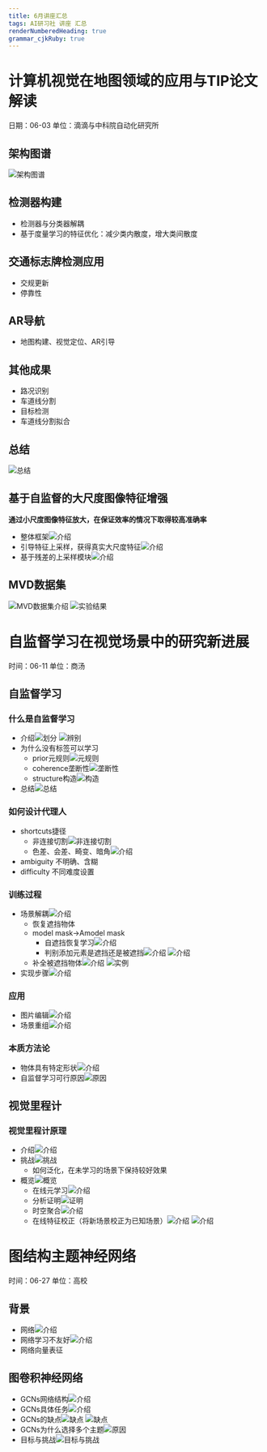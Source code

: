 ```yaml
---
title: 6月讲座汇总
tags: AI研习社 讲座 汇总
renderNumberedHeading: true
grammar_cjkRuby: true
---
```


# 计算机视觉在地图领域的应用与TIP论文解读 
日期：06-03
单位：滴滴与中科院自动化研究所
## 架构图谱
![架构图谱](https://gitee.com/knowmefly/little_book_maker/raw/master/小书匠/1598921968841.png)
## 检测器构建
- 检测器与分类器解耦
- 基于度量学习的特征优化：减少类内散度，增大类间散度

## 交通标志牌检测应用
- 交规更新
- 停靠性

## AR导航
- 地图构建、视觉定位、AR引导

## 其他成果
- 路况识别
- 车道线分割
- 目标检测
- 车道线分割拟合

## 总结
![总结](https://gitee.com/knowmefly/little_book_maker/raw/master/小书匠/1598932512515.png)

## 基于自监督的大尺度图像特征增强
**通过小尺度图像特征放大，在保证效率的情况下取得较高准确率**
- 整体框架![介绍](https://gitee.com/knowmefly/little_book_maker/raw/master/小书匠/1598933100774.png)
- 引导特征上采样，获得真实大尺度特征![介绍](https://gitee.com/knowmefly/little_book_maker/raw/master/小书匠/1598933195257.png)
- 基于残差的上采样模块![介绍](https://gitee.com/knowmefly/little_book_maker/raw/master/小书匠/1598933267391.png)

## MVD数据集
![MVD数据集介绍](https://gitee.com/knowmefly/little_book_maker/raw/master/小书匠/1598933367608.png)
![实验结果](https://gitee.com/knowmefly/little_book_maker/raw/master/小书匠/1598933467667.png)

# 自监督学习在视觉场景中的研究新进展 
时间：06-11
单位：商汤
## 自监督学习
### 什么是自监督学习
- 介绍![划分](https://gitee.com/knowmefly/little_book_maker/raw/master/小书匠/1598938278672.png)
![辨别](https://gitee.com/knowmefly/little_book_maker/raw/master/小书匠/1598938297259.png)
- 为什么没有标签可以学习
	- prior元规则![元规则](https://gitee.com/knowmefly/little_book_maker/raw/master/小书匠/1598938588831.png)
	- coherence垄断性![垄断性](https://gitee.com/knowmefly/little_book_maker/raw/master/小书匠/1598938720270.png)
	- structure构造![构造](https://gitee.com/knowmefly/little_book_maker/raw/master/小书匠/1598938826294.png)
- 总结![总结](https://gitee.com/knowmefly/little_book_maker/raw/master/小书匠/1598940497218.png)
### 如何设计代理人
- shortcuts捷径
	- 非连接切割![非连接切割](https://gitee.com/knowmefly/little_book_maker/raw/master/小书匠/1598939115672.png)
	- 色差、会差、畸变、暗角![介绍](https://gitee.com/knowmefly/little_book_maker/raw/master/小书匠/1598939205535.png)
- ambiguity 不明确、含糊
- difficulty 不同难度设置

### 训练过程
- 场景解耦![介绍](https://gitee.com/knowmefly/little_book_maker/raw/master/小书匠/1598939727915.png)
	- 恢复遮挡物体
	- model mask->Amodel  mask
		- 自遮挡恢复学习![介绍](https://gitee.com/knowmefly/little_book_maker/raw/master/小书匠/1598939920108.png)
		- 判别添加元素是遮挡还是被遮挡![介绍](https://gitee.com/knowmefly/little_book_maker/raw/master/小书匠/1598939991777.png)
		![介绍](https://gitee.com/knowmefly/little_book_maker/raw/master/小书匠/1598940166647.png)
	- 补全被遮挡物体![介绍](https://gitee.com/knowmefly/little_book_maker/raw/master/小书匠/1598940256134.png)
	![实例](https://gitee.com/knowmefly/little_book_maker/raw/master/小书匠/1598940354013.png)
- 实现步骤![介绍](https://gitee.com/knowmefly/little_book_maker/raw/master/小书匠/1598940581450.png)

### 应用
- 图片编辑![介绍](https://gitee.com/knowmefly/little_book_maker/raw/master/小书匠/1598940685555.png)
- 场景重组![介绍](https://gitee.com/knowmefly/little_book_maker/raw/master/小书匠/1598940752184.png)

### 本质方法论
- 物体具有特定形状![介绍](https://gitee.com/knowmefly/little_book_maker/raw/master/小书匠/1598940925332.png)
- 自监督学习可行原因![原因](https://gitee.com/knowmefly/little_book_maker/raw/master/小书匠/1598940980838.png)

## 视觉里程计
### 视觉里程计原理
- 介绍![介绍](https://gitee.com/knowmefly/little_book_maker/raw/master/小书匠/1598941526885.png)
- 挑战![挑战](https://gitee.com/knowmefly/little_book_maker/raw/master/小书匠/1598941652010.png)
	- 如何泛化，在未学习的场景下保持较好效果
- 概览![概览](https://gitee.com/knowmefly/little_book_maker/raw/master/小书匠/1598941934855.png)
	- 在线元学习![介绍](https://gitee.com/knowmefly/little_book_maker/raw/master/小书匠/1598941959269.png)
	- 分析证明![证明](https://gitee.com/knowmefly/little_book_maker/raw/master/小书匠/1598942016788.png)
	- 时空聚合![介绍](https://gitee.com/knowmefly/little_book_maker/raw/master/小书匠/1598942190540.png)
	- 在线特征校正（将新场景校正为已知场景）![介绍](https://gitee.com/knowmefly/little_book_maker/raw/master/小书匠/1598942378380.png) ![介绍](https://gitee.com/knowmefly/little_book_maker/raw/master/小书匠/1598942394750.png)

# 图结构主题神经网络 
时间：06-27
单位：高校
## 背景
- 网络![介绍](https://gitee.com/knowmefly/little_book_maker/raw/master/小书匠/1598951598429.png)
- 网络学习不友好![介绍](https://gitee.com/knowmefly/little_book_maker/raw/master/小书匠/1598951660111.png)
- 网络向量表征

## 图卷积神经网络
- GCNs网络结构![介绍](https://gitee.com/knowmefly/little_book_maker/raw/master/小书匠/1598951865789.png)
- GCNs具体任务![介绍](https://gitee.com/knowmefly/little_book_maker/raw/master/小书匠/1598951810647.png)
- GCNs的缺点![缺点](https://gitee.com/knowmefly/little_book_maker/raw/master/小书匠/1598952049139.png) ![缺点](https://gitee.com/knowmefly/little_book_maker/raw/master/小书匠/1598952071409.png)
- GCNs为什么选择多个主题![原因](https://gitee.com/knowmefly/little_book_maker/raw/master/小书匠/1598952336856.png)
- 目标与挑战![目标与挑战](https://markdown.xiaoshujiang.com/img/spinner.gif "[[[1598952389935]]]" )